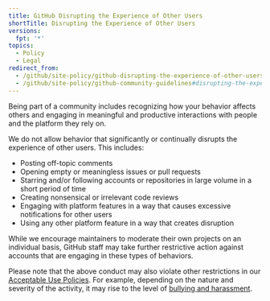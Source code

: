 ```yaml
---
title: GitHub Disrupting the Experience of Other Users
shortTitle: Disrupting the Experience of Other Users
versions:
  fpt: '*'
topics:
  - Policy
  - Legal
redirect_from:
  - /github/site-policy/github-disrupting-the-experience-of-other-users
  - /github/site-policy/github-community-guidelines#disrupting-the-experience-of-other-users
---
```


Being part of a community includes recognizing how your behavior affects others and engaging in meaningful and productive interactions with people and the platform they rely on. 

We do not allow behavior that significantly or continually disrupts the experience of other users. This includes: 

- Posting off-topic comments 
- Opening empty or meaningless issues or pull requests 
- Starring and/or following accounts or repositories in large volume in a short period of time 
- Creating nonsensical or irrelevant code reviews 
- Engaging with platform features in a way that causes excessive notifications for other users
- Using any other platform feature in a way that creates disruption

While we encourage maintainers to moderate their own projects on an individual basis, GitHub staff may take further restrictive action against accounts that are engaging in these types of behaviors.

Please note that the above conduct may also violate other restrictions in our [Acceptable Use Policies](/github/site-policy/github-acceptable-use-policies). For example, depending on the nature and severity of the activity, it may rise to the level of [bullying and harassment](/github/site-policy/github-bullying-and-harassment).
